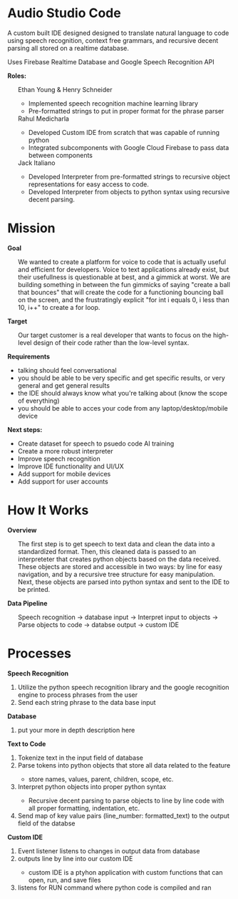 # Audio Studio Code


A custom built IDE designed designed to translate natural language to code using speech recognition, context free grammars, and recursive decent parsing all stored on a realtime database.

Uses Firebase Realtime Database and Google Speech Recognition API

**Roles:**
<ul>
Ethan Young & Henry Schneider
  <ul>
  <li>Implemented speech recognition machine learning library</li>
  <li>Pre-formatted strings to put in proper format for the phrase parser</li>
  </ul>
Rahul Medicharla
<ul>
<li>Developed Custom IDE from scratch that was capable of running python</li>
<li>Integrated subcomponents with Google Cloud Firebase to pass data between components</li>
</ul>
Jack Italiano
<ul>
<li>Developed Interpreter from pre-formatted strings to recursive object representations for easy access to code.</li>
<li>Developed Interpreter from objects to python syntax using recursive decent parsing.</li>
</ul>
</ul>

# Mission
**Goal** 
<ul>
We wanted to create a platform for voice to code that is actually useful and efficient for developers. Voice to text applications already exist, but their usefullness is questionable at best, and a gimmick at worst. We are building something in between the fun gimmicks of saying "create a ball that bounces" that will create the code for a functioning bouncing ball on the screen, and the frustratingly explicit "for int i equals 0, i less than 10, i++" to create a for loop.
</ul>

**Target**
<ul>
Our target customer is a real developer that wants to focus on the high-level design of their code rather than the low-level syntax.
</ul>

**Requirements**
<ul>
<li>talking should feel conversational</li>
<li>you should be able to be very specific and get specific results, or very general and get general results</li>
<li>the IDE should always know what you're talking about (know the scope of everything)</li>
<li>you should be able to acces your code from any laptop/desktop/mobile device</li>
</ul>

**Next steps:**
<ul>
<li>Create dataset for speech to psuedo code AI training</li>
<li>Create a more robust interpreter</li>
<li>Improve speech recognition</li>
<li>Improve IDE functionality and UI/UX</li>
<li>Add support for mobile devices</li>
<li>Add support for user accounts</li>
</ul>

# How It Works

**Overview**
<ul>
The first step is to get speech to text data and clean the data into a standardized format. Then, this cleaned data is passed to an interpreteter that creates python objects based on the data received. These objects are stored and accessible in two ways: by line for easy navigation, and by a recursive tree structure for easy manipulation. Next, these objects are parsed into python syntax and sent to the IDE to be printed.
</ul>

**Data Pipeline**
<ul>
Speech recognition -> database input -> Interpret input to objects -> Parse objects to code -> databse output -> custom IDE
</ul>

# Processes
**Speech Recognition**
<ol>
<li>Utilize the python speech recognition library and the google recognition engine to process phrases from the user</li>
  <li>Send each string phrase to the data base input</li> 
</ol>

**Database**
<ol>
<li>put your more in depth description here</li>
</ol>

**Text to Code**
<ol>
<li>Tokenize text in the input field of database</li>
<li>Parse tokens into python objects that store all data related to the feature</li>
    <ul>
    <li>store names, values, parent, children, scope, etc.</li>
    </ul>
<li>Interpret python objects into proper python syntax</li>
    <ul>
    <li>Recursive decent parsing to parse objects to line by line code with all proper formatting, indentation, etc.</li>
    </ul>
<li>Send map of key value pairs (line_number: formatted_text) to the output field of the databse</li>
</ol>

**Custom IDE**
<ol>
<li>Event listener listens to changes in output data from database</li>
<li>outputs line by line into our custom IDE</li>
<ul>
  <li>custom IDE is a ptyhon application with custom functions that can open, run, and save files</li>
</ul>
<li>listens for RUN command where python code is compiled and ran</li>
</ol>













